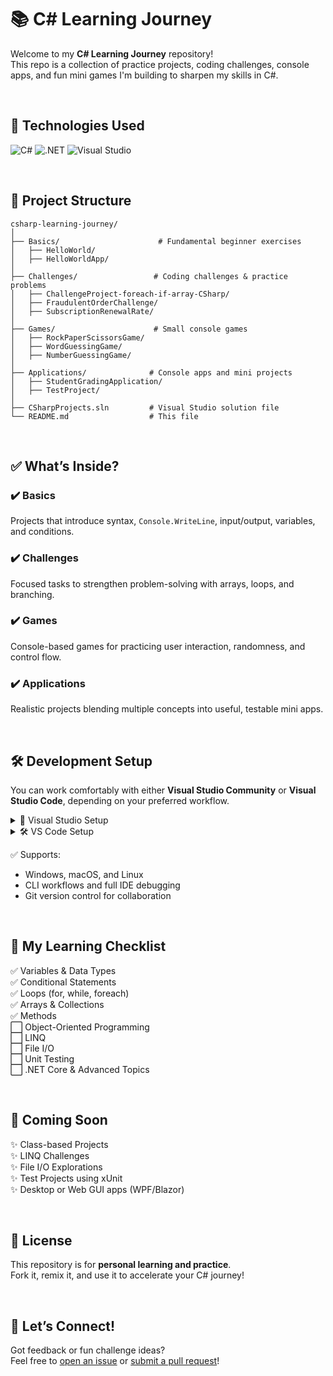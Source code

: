 # 📚 C# Learning Journey

Welcome to my **C# Learning Journey** repository!  
This repo is a collection of practice projects, coding challenges, console apps, and fun mini games I'm building to sharpen my skills in C#.

<br/>

## 🧰 Technologies Used

![C#](https://img.shields.io/badge/-C%23-239120?logo=csharp&logoColor=white&style=flat-square)
![.NET](https://img.shields.io/badge/-.NET-512BD4?logo=dotnet&logoColor=white&style=flat-square)
![Visual Studio](https://img.shields.io/badge/-Visual%20Studio-5C2D91?logo=visualstudio&logoColor=white&style=flat-square)

<br/>

## 📂 Project Structure

```
csharp-learning-journey/
│
├── Basics/                      # Fundamental beginner exercises
│   ├── HelloWorld/
│   ├── HelloWorldApp/
│
├── Challenges/                 # Coding challenges & practice problems
│   ├── ChallengeProject-foreach-if-array-CSharp/
│   ├── FraudulentOrderChallenge/
│   ├── SubscriptionRenewalRate/
│
├── Games/                      # Small console games
│   ├── RockPaperScissorsGame/
│   ├── WordGuessingGame/
│   ├── NumberGuessingGame/
│
├── Applications/              # Console apps and mini projects
│   ├── StudentGradingApplication/
│   ├── TestProject/
│
├── CSharpProjects.sln         # Visual Studio solution file
└── README.md                  # This file
```

<br/>

## ✅ What’s Inside?

### ✔️ Basics
Projects that introduce syntax, `Console.WriteLine`, input/output, variables, and conditions.

### ✔️ Challenges
Focused tasks to strengthen problem-solving with arrays, loops, and branching.

### ✔️ Games
Console-based games for practicing user interaction, randomness, and control flow.

### ✔️ Applications
Realistic projects blending multiple concepts into useful, testable mini apps.

<br/>

## 🛠️ Development Setup

You can work comfortably with either **Visual Studio Community** or **Visual Studio Code**, depending on your preferred workflow.

<details>
  <summary>🎯 Visual Studio Setup</summary>

1. **Clone this repository:**
   ```bash
   git clone https://github.com/devbyashworth/learning-csharp.git
   cd learning-csharp
   ```

2. **Open Solution in Visual Studio:**  
   Launch `CSharpProjects.sln`.

3. **Build & Run Projects:**  
   Pick a folder from Solution Explorer and hit `F5` to start coding 🚀

4. **Customize:**  
   Add your own folders and experiments as you learn!

</details>

<details>
  <summary>🛠️ VS Code Setup</summary>

1. **Dependencies:**
   - [.NET SDK](https://dotnet.microsoft.com/download)
   - [C# Extension by OmniSharp](https://marketplace.visualstudio.com/items?itemName=ms-dotnettools.csharp)
   - *(Optional)* [Code Runner](https://marketplace.visualstudio.com/items?itemName=formulahendry.code-runner)

2. **Clone this repository:**
   ```bash
   git clone https://github.com/devbyashworth/learning-csharp.git
   cd learning-csharp
   ```

3. **Build & Run from Terminal:**
   ```bash
   dotnet build
   dotnet run --project Basics/HelloWorld/HelloWorld.csproj
   ```

4. **Customize Workspace:**
   - Add `.vscode/launch.json` for debugging.
   - Use `Solution Explorer` extension for tree view.

</details>

✅ Supports:
- Windows, macOS, and Linux
- CLI workflows and full IDE debugging
- Git version control for collaboration

<br/>

## 🚀 My Learning Checklist

✅ Variables & Data Types  
✅ Conditional Statements  
✅ Loops (for, while, foreach)  
✅ Arrays & Collections  
✅ Methods  
⬜ Object-Oriented Programming  
⬜ LINQ  
⬜ File I/O  
⬜ Unit Testing  
⬜ .NET Core & Advanced Topics  

<br/>

## 🔮 Coming Soon

✨ Class-based Projects  
✨ LINQ Challenges  
✨ File I/O Explorations  
✨ Test Projects using xUnit  
✨ Desktop or Web GUI apps (WPF/Blazor)

<br/>

## 📌 License

This repository is for **personal learning and practice**.  
Fork it, remix it, and use it to accelerate your C# journey!

<br/>

## 👋 Let’s Connect!

Got feedback or fun challenge ideas?  
Feel free to [open an issue](https://github.com/devbyashwort/learning-csharp/issues) or [submit a pull request](https://github.com/devbyashwort/learning-csharp/pulls)!

